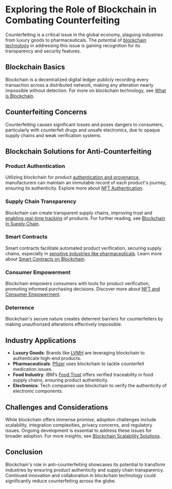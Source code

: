 # Exploring the Role of Blockchain in Combating Counterfeiting

Counterfeiting is a critical issue in the global economy, plaguing industries from luxury goods to pharmaceuticals. The potential of [blockchain technology](https://www.investopedia.com/terms/b/blockchain.asp) in addressing this issue is gaining recognition for its transparency and security features.

## Blockchain Basics 

Blockchain is a decentralized digital ledger publicly recording every transaction across a distributed network, making any alteration nearly impossible without detection. For more on blockchain technology, see [What is Blockchain](https://www.license-token.com/wiki/what-is-blockchain).

## Counterfeiting Concerns

Counterfeiting causes significant losses and poses dangers to consumers, particularly with counterfeit drugs and unsafe electronics, due to opaque supply chains and weak verification systems.

## Blockchain Solutions for Anti-Counterfeiting

### Product Authentication

Utilizing blockchain for product [authentication and provenance](https://www.ibm.com/blogs/blockchain/2020/01/provenance-within-blockchain-the-journey-to-a-safer-supply-chain/), manufacturers can maintain an immutable record of each product's journey, ensuring its authenticity. Explore more about [NFT Authentication](https://www.license-token.com/wiki/nft-authentication).

### Supply Chain Transparency

Blockchain can create transparent supply chains, improving trust and [enabling real-time tracking](https://www2.deloitte.com/us/en/insights/focus/technologymedia-telecom-predictions/2020/blockchain-authenticity-luxury-goods.html) of products. For further reading, see [Blockchain in Supply Chain](https://www.license-token.com/wiki/blockchain-in-supply-chain).

### Smart Contracts

Smart contracts facilitate automated product verification, securing supply chains, especially in [sensitive industries like pharmaceuticals](https://www.forbes.com/sites/bernardmarr/2018/04/20/how-blockchain-can-dramatically-improve-pharmaceutical-supply-chains/?sh=32112a4b6d75). Learn more about [Smart Contracts on Blockchain](https://www.license-token.com/wiki/smart-contracts-on-blockchain).

### Consumer Empowerment

Blockchain empowers consumers with tools for product verification, promoting informed purchasing decisions. Discover more about [NFT and Consumer Empowerment](https://www.license-token.com/wiki/nft-and-authenticity).

### Deterrence 

Blockchain's secure nature creates deterrent barriers for counterfeiters by making unauthorized alterations effectively impossible.

## Industry Applications

- **Luxury Goods**: Brands like [LVMH](https://www.ethereumworldnews.com/lvmh-releases-its-consensys-and-microsoft-backed-blockchain/) are leveraging blockchain to authenticate high-end products.
- **Pharmaceuticals**: [Pfizer](https://www.coindesk.com/business/2020/12/15/blockchain-trial-for-pharmaceuticals-securing-drug-supplys-last-mile/) uses blockchain to tackle counterfeit medication issues.
- **Food Industry**: IBM’s [Food Trust](https://www.ibm.com/blockchain/solutions/food-trust) offers verified traceability in food supply chains, ensuring product authenticity.
- **Electronics**: Tech companies use blockchain to verify the authenticity of electronic components.

## Challenges and Considerations

While blockchain offers immense promise, adoption challenges include scalability, integration complexities, privacy concerns, and regulatory issues. Ongoing development is essential to address these issues for broader adoption. For more insights, see [Blockchain Scalability Solutions](https://www.license-token.com/wiki/blockchain-scalability-solutions).

## Conclusion

Blockchain's role in anti-counterfeiting showcases its potential to transform industries by ensuring product authenticity and supply chain transparency. Continued innovation and collaboration in blockchain technology could significantly reduce counterfeiting across the globe.